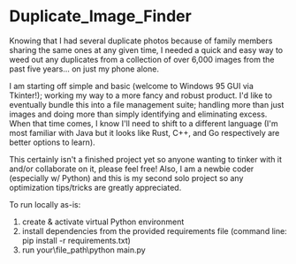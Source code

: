 # Duplicate_Image_Finder

Knowing that I had several duplicate photos because of family members sharing the same ones at any given time, I needed a quick and easy way to weed out any duplicates from a collection of over 6,000 images from the past five years... on just my phone alone.

I am starting off simple and basic (welcome to Windows 95 GUI via Tkinter!); working my way to a more fancy and robust product. I'd like to eventually bundle this into a file management suite; handling more than just images and doing more than simply identifying and eliminating excess. When that time comes, I know I'll need to shift to a different language (I'm most familiar with Java but it looks like Rust, C++, and Go respectively are better options to learn).

This certainly isn't a finished project yet so anyone wanting to tinker with it and/or collaborate on it, please feel free! Also, I am a newbie coder (especially w/ Python) and this is my second solo project so any optimization tips/tricks are greatly appreciated.

To run locally as-is:
1) create & activate virtual Python environment
2) install dependencies from the provided requirements file (command line: pip install -r requirements.txt)
3) run your\file_path\python main.py